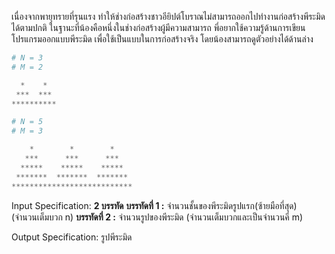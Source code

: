 เนื่องจากพายุทรายที่รุนแรง ทำให้ช่างก่อสร้างชาวอียิปต์โบราณไม่สามารถออกไปทำงานก่อสร้างพีระมิดได้ตามปกติ ในฐานะที่น้องคือหนึ่งในช่างก่อสร้างผู้มีความสามารถ พี่อยากใช้ความรู้ด้านการเขียนโปรแกรมออกแบบพีระมิด เพื่อใช้เป็นแบบในการก่อสร้างจริง โดยน้องสามารถดูตัวอย่างได้ด้านล่าง

```python
# N = 3
# M = 2

  *    *  
 ***  *** 
**********

```
```python
# N = 5
# M = 3

    *        *        *    
   ***      ***      ***   
  *****    *****    *****  
 *******  *******  ******* 
***************************

```

Input Specification:
**2 บรรทัด**
**บรรทัดที่ 1 :** จำนวนชั้นของพีระมิดรูปแรก(ซ้ายมือที่สุด) (จำนวนเต็มบวก n)
**บรรทัดที่ 2 :** จำนวนรูปของพีระมิด (จำนวนเต็มบวกและเป็นจำนวนคี่ m)

Output Specification:
รูปพีระมิด